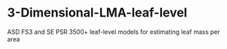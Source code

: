 # 3-Dimensional-LMA-leaf-level
ASD FS3 and SE PSR 3500+ leaf-level models for estimating leaf mass per area
